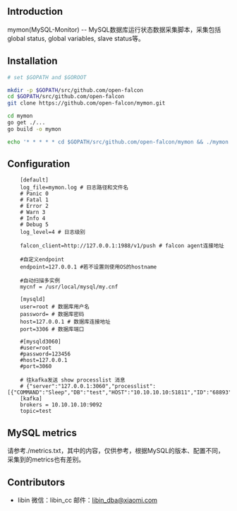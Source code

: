 ## Introduction

mymon(MySQL-Monitor) -- MySQL数据库运行状态数据采集脚本，采集包括global status, global variables, slave status等。

## Installation

```bash
# set $GOPATH and $GOROOT

mkdir -p $GOPATH/src/github.com/open-falcon
cd $GOPATH/src/github.com/open-falcon
git clone https://github.com/open-falcon/mymon.git

cd mymon
go get ./...
go build -o mymon

echo '* * * * * cd $GOPATH/src/github.com/open-falcon/mymon && ./mymon -c etc/mon.cfg' > /etc/cron.d/mymon

```

## Configuration

```
    [default]
    log_file=mymon.log # 日志路径和文件名
    # Panic 0
    # Fatal 1
    # Error 2
    # Warn 3
    # Info 4
    # Debug 5
    log_level=4 # 日志级别

    falcon_client=http://127.0.0.1:1988/v1/push # falcon agent连接地址

    #自定义endpoint
    endpoint=127.0.0.1 #若不设置则使用OS的hostname

    #自动扫描多实例
    mycnf = /usr/local/mysql/my.cnf

    [mysqld]
    user=root # 数据库用户名
    password= # 数据库密码
    host=127.0.0.1 # 数据库连接地址
    port=3306 # 数据库端口

    #[mysqld3060]
    #user=root
    #password=123456
    #host=127.0.0.1
    #port=3060

    # 往kafka发送 show processlist 消息
    # {"server":"127.0.0.1:3060","processlist":[{"COMMAND":"Sleep","DB":"test","HOST":"10.10.10.10:51811","ID":"68893","INFO":"","STATE":"","TIME":"1","USER":"root"}]}
    [kafka]
    brokers = 10.10.10.10:9092
    topic=test
```

## MySQL metrics

请参考./metrics.txt，其中的内容，仅供参考，根据MySQL的版本、配置不同，采集到的metrics也有差别。


## Contributors

 - libin  微信：libin_cc  邮件：libin_dba@xiaomi.com

